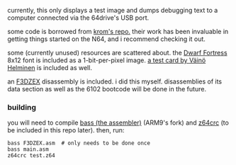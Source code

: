 currently, this only displays a test image and dumps debugging text
to a computer connected via the 64drive's USB port.

some code is borrowed from [krom's repo.][krom]
their work has been invaluable in getting things started on the N64,
and i recommend checking it out.

some (currently unused) resources are scattered about.
the [Dwarf Fortress][dwarf] 8x12 font is included as a 1-bit-per-pixel image.
[a test card by Väinö Helminen][card] is included as well.

an [F3DZEX][zexdocs] disassembly is included. i did this myself.
disassemblies of its data section as well as the 6102 bootcode
will be done in the future.

[krom]: https://github.com/PeterLemon/N64/
[dwarf]: http://www.bay12games.com/dwarves/
[card]: http://vah.dy.fi/testcard/
[zexdocs]: https://wiki.cloudmodding.com/oot/F3DZEX

### building

you will need to compile
[bass (the assembler)](https://github.com/ARM9/bass) (ARM9's fork)
and [z64crc](https://github.com/notwa/mm/blob/master/z64crc.c)
(to be included in this repo later). then, run:
```
bass F3DZEX.asm  # only needs to be done once
bass main.asm
z64crc test.z64
```
